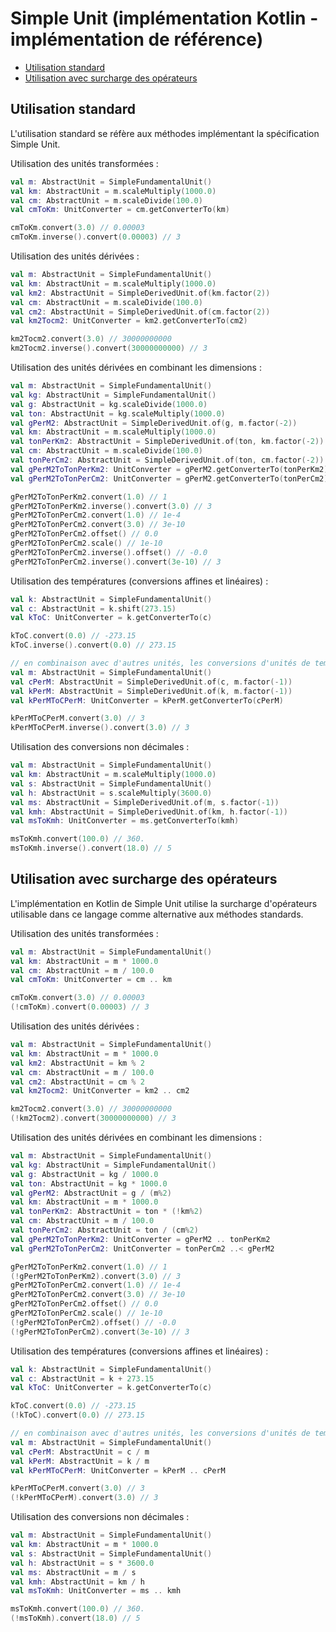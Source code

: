 # Simple Unit (implémentation Kotlin - implémentation de référence)

* [Utilisation standard](#Utilisation-standard)
* [Utilisation avec surcharge des opérateurs](#Utilisation-avec-surcharge-des-opérateurs)

## Utilisation standard

L'utilisation standard se réfère aux méthodes implémentant la spécification Simple Unit.

Utilisation des unités transformées :

```kotlin
val m: AbstractUnit = SimpleFundamentalUnit()
val km: AbstractUnit = m.scaleMultiply(1000.0)
val cm: AbstractUnit = m.scaleDivide(100.0)
val cmToKm: UnitConverter = cm.getConverterTo(km)

cmToKm.convert(3.0) // 0.00003
cmToKm.inverse().convert(0.00003) // 3
```

Utilisation des unités dérivées :

```kotlin
val m: AbstractUnit = SimpleFundamentalUnit()
val km: AbstractUnit = m.scaleMultiply(1000.0)
val km2: AbstractUnit = SimpleDerivedUnit.of(km.factor(2))
val cm: AbstractUnit = m.scaleDivide(100.0)
val cm2: AbstractUnit = SimpleDerivedUnit.of(cm.factor(2))
val km2Tocm2: UnitConverter = km2.getConverterTo(cm2)

km2Tocm2.convert(3.0) // 30000000000
km2Tocm2.inverse().convert(30000000000) // 3
```

Utilisation des unités dérivées en combinant les dimensions :

```kotlin
val m: AbstractUnit = SimpleFundamentalUnit()
val kg: AbstractUnit = SimpleFundamentalUnit()
val g: AbstractUnit = kg.scaleDivide(1000.0)
val ton: AbstractUnit = kg.scaleMultiply(1000.0)
val gPerM2: AbstractUnit = SimpleDerivedUnit.of(g, m.factor(-2))
val km: AbstractUnit = m.scaleMultiply(1000.0)
val tonPerKm2: AbstractUnit = SimpleDerivedUnit.of(ton, km.factor(-2))
val cm: AbstractUnit = m.scaleDivide(100.0)
val tonPerCm2: AbstractUnit = SimpleDerivedUnit.of(ton, cm.factor(-2))
val gPerM2ToTonPerKm2: UnitConverter = gPerM2.getConverterTo(tonPerKm2)
val gPerM2ToTonPerCm2: UnitConverter = gPerM2.getConverterTo(tonPerCm2)

gPerM2ToTonPerKm2.convert(1.0) // 1
gPerM2ToTonPerKm2.inverse().convert(3.0) // 3
gPerM2ToTonPerCm2.convert(1.0) // 1e-4
gPerM2ToTonPerCm2.convert(3.0) // 3e-10
gPerM2ToTonPerCm2.offset() // 0.0
gPerM2ToTonPerCm2.scale() // 1e-10
gPerM2ToTonPerCm2.inverse().offset() // -0.0
gPerM2ToTonPerCm2.inverse().convert(3e-10) // 3
```

Utilisation des températures (conversions affines et linéaires) :

```kotlin
val k: AbstractUnit = SimpleFundamentalUnit()
val c: AbstractUnit = k.shift(273.15)
val kToC: UnitConverter = k.getConverterTo(c)

kToC.convert(0.0) // -273.15
kToC.inverse().convert(0.0) // 273.15

// en combinaison avec d'autres unités, les conversions d'unités de températures doivent devenir linéaires
val m: AbstractUnit = SimpleFundamentalUnit()
val cPerM: AbstractUnit = SimpleDerivedUnit.of(c, m.factor(-1))
val kPerM: AbstractUnit = SimpleDerivedUnit.of(k, m.factor(-1))
val kPerMToCPerM: UnitConverter = kPerM.getConverterTo(cPerM)

kPerMToCPerM.convert(3.0) // 3
kPerMToCPerM.inverse().convert(3.0) // 3
```

Utilisation des conversions non décimales :

```kotlin
val m: AbstractUnit = SimpleFundamentalUnit()
val km: AbstractUnit = m.scaleMultiply(1000.0)
val s: AbstractUnit = SimpleFundamentalUnit()
val h: AbstractUnit = s.scaleMultiply(3600.0)
val ms: AbstractUnit = SimpleDerivedUnit.of(m, s.factor(-1))
val kmh: AbstractUnit = SimpleDerivedUnit.of(km, h.factor(-1))
val msToKmh: UnitConverter = ms.getConverterTo(kmh)

msToKmh.convert(100.0) // 360.
msToKmh.inverse().convert(18.0) // 5
```

## Utilisation avec surcharge des opérateurs

L'implémentation en Kotlin de Simple Unit utilise la surcharge d'opérateurs utilisable dans ce langage comme
alternative aux méthodes standards.

Utilisation des unités transformées :

```kotlin
val m: AbstractUnit = SimpleFundamentalUnit()
val km: AbstractUnit = m * 1000.0
val cm: AbstractUnit = m / 100.0
val cmToKm: UnitConverter = cm .. km

cmToKm.convert(3.0) // 0.00003
(!cmToKm).convert(0.00003) // 3
```

Utilisation des unités dérivées :

```kotlin
val m: AbstractUnit = SimpleFundamentalUnit()
val km: AbstractUnit = m * 1000.0
val km2: AbstractUnit = km % 2
val cm: AbstractUnit = m / 100.0
val cm2: AbstractUnit = cm % 2
val km2Tocm2: UnitConverter = km2 .. cm2

km2Tocm2.convert(3.0) // 30000000000
(!km2Tocm2).convert(30000000000) // 3
```

Utilisation des unités dérivées en combinant les dimensions :

```kotlin
val m: AbstractUnit = SimpleFundamentalUnit()
val kg: AbstractUnit = SimpleFundamentalUnit()
val g: AbstractUnit = kg / 1000.0
val ton: AbstractUnit = kg * 1000.0
val gPerM2: AbstractUnit = g / (m%2)
val km: AbstractUnit = m * 1000.0
val tonPerKm2: AbstractUnit = ton * (!km%2)
val cm: AbstractUnit = m / 100.0
val tonPerCm2: AbstractUnit = ton / (cm%2)
val gPerM2ToTonPerKm2: UnitConverter = gPerM2 .. tonPerKm2
val gPerM2ToTonPerCm2: UnitConverter = tonPerCm2 ..< gPerM2

gPerM2ToTonPerKm2.convert(1.0) // 1
(!gPerM2ToTonPerKm2).convert(3.0) // 3
gPerM2ToTonPerCm2.convert(1.0) // 1e-4
gPerM2ToTonPerCm2.convert(3.0) // 3e-10
gPerM2ToTonPerCm2.offset() // 0.0
gPerM2ToTonPerCm2.scale() // 1e-10
(!gPerM2ToTonPerCm2).offset() // -0.0
(!gPerM2ToTonPerCm2).convert(3e-10) // 3
```

Utilisation des températures (conversions affines et linéaires) :

```kotlin
val k: AbstractUnit = SimpleFundamentalUnit()
val c: AbstractUnit = k + 273.15
val kToC: UnitConverter = k.getConverterTo(c)

kToC.convert(0.0) // -273.15
(!kToC).convert(0.0) // 273.15

// en combinaison avec d'autres unités, les conversions d'unités de températures doivent devenir linéaires
val m: AbstractUnit = SimpleFundamentalUnit()
val cPerM: AbstractUnit = c / m
val kPerM: AbstractUnit = k / m
val kPerMToCPerM: UnitConverter = kPerM .. cPerM

kPerMToCPerM.convert(3.0) // 3
(!kPerMToCPerM).convert(3.0) // 3
```

Utilisation des conversions non décimales :

```kotlin
val m: AbstractUnit = SimpleFundamentalUnit()
val km: AbstractUnit = m * 1000.0
val s: AbstractUnit = SimpleFundamentalUnit()
val h: AbstractUnit = s * 3600.0
val ms: AbstractUnit = m / s
val kmh: AbstractUnit = km / h
val msToKmh: UnitConverter = ms .. kmh

msToKmh.convert(100.0) // 360.
(!msToKmh).convert(18.0) // 5
```
